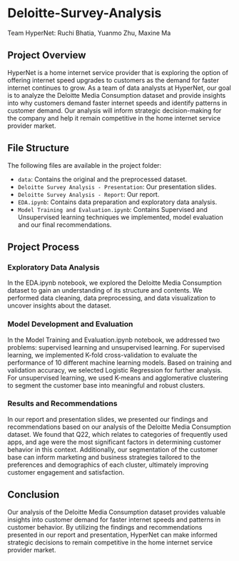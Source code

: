 # Deloitte-Survey-Analysis

Team HyperNet: Ruchi Bhatia, Yuanmo Zhu, Maxine Ma

## Project Overview

HyperNet is a home internet service provider that is exploring the option of offering internet speed upgrades to customers as the demand for faster internet continues to grow. As a team of data analysts at HyperNet, our goal is to analyze the Deloitte Media Consumption dataset and provide insights into why customers demand faster internet speeds and identify patterns in customer demand. Our analysis will inform strategic decision-making for the company and help it remain competitive in the home internet service provider market.

## File Structure

The following files are available in the project folder:

- `data`: Contains the original and the preprocessed dataset.
- `Deloitte Survey Analysis - Presentation`: Our presentation slides.
- `Deloitte Survey Analysis - Report`: Our report.
- `EDA.ipynb`: Contains data preparation and exploratory data analysis.
- `Model Training and Evaluation.ipynb`: Contains Supervised and Unsupervised learning techniques we implemented, model evaluation and our final recommendations.

## Project Process

### Exploratory Data Analysis
In the EDA.ipynb notebook, we explored the Deloitte Media Consumption dataset to gain an understanding of its structure and contents. We performed data cleaning, data preprocessing, and data visualization to uncover insights about the dataset.

### Model Development and Evaluation
In the Model Training and Evaluation.ipynb notebook, we addressed two problems: supervised learning and unsupervised learning. For supervised learning, we implemented K-fold cross-validation to evaluate the performance of 10 different machine learning models. Based on training and validation accuracy, we selected Logistic Regression for further analysis. For unsupervised learning, we used K-means and agglomerative clustering to segment the customer base into meaningful and robust clusters.

### Results and Recommendations
In our report and presentation slides, we presented our findings and recommendations based on our analysis of the Deloitte Media Consumption dataset. We found that Q22, which relates to categories of frequently used apps, and age were the most significant factors in determining customer behavior in this context. Additionally, our segmentation of the customer base can inform marketing and business strategies tailored to the preferences and demographics of each cluster, ultimately improving customer engagement and satisfaction.

## Conclusion

Our analysis of the Deloitte Media Consumption dataset provides valuable insights into customer demand for faster internet speeds and patterns in customer behavior. By utilizing the findings and recommendations presented in our report and presentation, HyperNet can make informed strategic decisions to remain competitive in the home internet service provider market.
